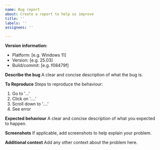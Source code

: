```yaml
---
name: Bug report
about: Create a report to help us improve
title: ''
labels: ''
assignees: ''

---
```


**Version information:**
 - Platform: [e.g. Windows 11]
 - Version: [e.g. 25.03]
 - Build/commit: [e.g. f08479f]

**Describe the bug**
A clear and concise description of what the bug is.

**To Reproduce**
Steps to reproduce the behaviour:
1. Go to '...'
2. Click on '....'
3. Scroll down to '....'
4. See error

**Expected behaviour**
A clear and concise description of what you expected to happen.

**Screenshots**
If applicable, add screenshots to help explain your problem.

**Additional context**
Add any other context about the problem here.

